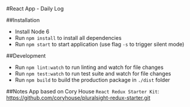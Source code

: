#React App - Daily Log

##Installation
- Install Node 6
- Run `npm install` to install all dependencies
- Run `npm start` to start application (use flag `-s` to trigger silent mode)

##Development
- Run `npm lint:watch` to run linting and watch for file changes
- Run `npm test:watch` to run test suite and watch for file changes
- Run `npm build` to build the production package in `./dist` folder
 
 ##Notes
App based on Cory House `React Redux Starter Kit`: https://github.com/coryhouse/pluralsight-redux-starter.git
